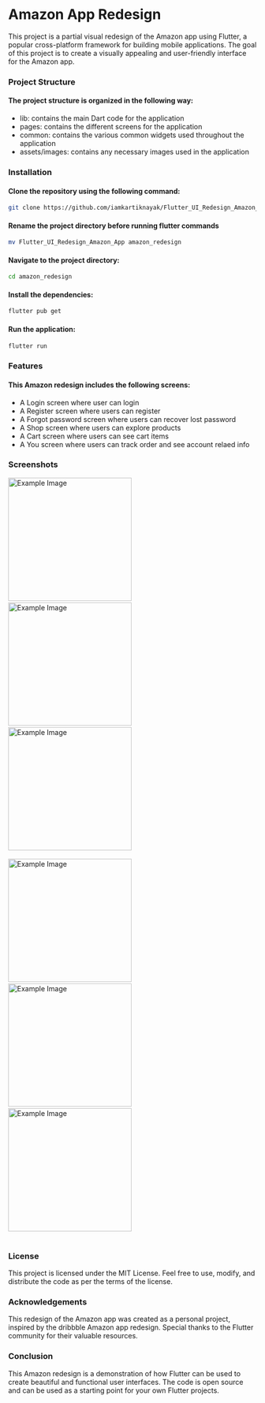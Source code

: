 # Amazon App Redesign
This project is a partial visual redesign of the Amazon app using Flutter, a popular cross-platform framework for building mobile applications. The goal of this project is to create a visually appealing and user-friendly interface for the Amazon app.

### Project Structure
 #### The project structure is organized in the following way:

* lib: contains the main Dart code for the application
* pages: contains the different screens for the application
* common: contains the various common widgets used throughout the application
* assets/images: contains any necessary images used in the application 

### Installation
#### Clone the repository using the following command:
```bash
git clone https://github.com/iamkartiknayak/Flutter_UI_Redesign_Amazon_App.git
```
#### Rename the project directory before running flutter commands
```bash
mv Flutter_UI_Redesign_Amazon_App amazon_redesign
```
#### Navigate to the project directory:
```bash
cd amazon_redesign
```
#### Install the dependencies:
```bash
flutter pub get
```
#### Run the application:
```bash
flutter run
```

### Features
#### This Amazon redesign includes the following screens:
* A Login screen where user can login
* A Register screen where users can register
* A Forgot password screen where users can recover lost password
* A Shop screen where users can explore products
* A Cart screen where users can see cart items
* A You screen where users can track order and see account relaed info

### Screenshots
<img src="./screenshots/login.jpg" alt="Example Image" width="250">&nbsp;&nbsp;&nbsp;
<img src="./screenshots/register.jpg" alt="Example Image" width="250">&nbsp;&nbsp;&nbsp;
<img src="./screenshots/forgot_password.jpg" alt="Example Image" width="250"><br><br>
<img src="./screenshots/shop.jpg" alt="Example Image" width="250">&nbsp;&nbsp;&nbsp;
<img src="./screenshots/cart.jpg" alt="Example Image" width="250">&nbsp;&nbsp;&nbsp;
<img src="./screenshots/you.jpg" alt="Example Image" width="250"><br><br>

### License
This project is licensed under the MIT License. Feel free to use, modify, and distribute the code as per the terms of the license.

### Acknowledgements
This redesign of the Amazon app was created as a personal project, inspired by the dribbble Amazon app redesign. Special thanks to the Flutter community for their valuable resources.

### Conclusion
This Amazon redesign is a demonstration of how Flutter can be used to create beautiful and functional user interfaces. The code is open source and can be used as a starting point for your own Flutter projects.
